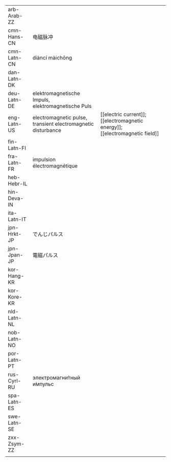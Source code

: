 | | | |
|-|-|-|
| arb-Arab-ZZ |  |  |
| cmn-Hans-CN | 电磁脉冲 |  |
| cmn-Latn-CN | diàncí màichōng |  |
| dan-Latn-DK |  |  |
| deu-Latn-DE | elektromagnetische Impuls, elektromagnetische Puls |  |
| eng-Latn-US | electromagnetic pulse, transient electromagnetic disturbance | [[electric current]]; [[electromagnetic energy]]; [[electromagnetic field]] |
| fin-Latn-FI |  |  |
| fra-Latn-FR | impulsion électromagnétique |  |
| heb-Hebr-IL |  |  |
| hin-Deva-IN |  |  |
| ita-Latn-IT |  |  |
| jpn-Hrkt-JP | でんじパルス |  |
| jpn-Jpan-JP | 電磁パルス |  |
| kor-Hang-KR |  |  |
| kor-Kore-KR |  |  |
| nld-Latn-NL |  |  |
| nob-Latn-NO |  |  |
| por-Latn-PT |  |  |
| rus-Cyrl-RU | электромагни́тный и́мпульс |  |
| spa-Latn-ES |  |  |
| swe-Latn-SE |  |  |
| zxx-Zsym-ZZ |  |  |
|  |  |  |
